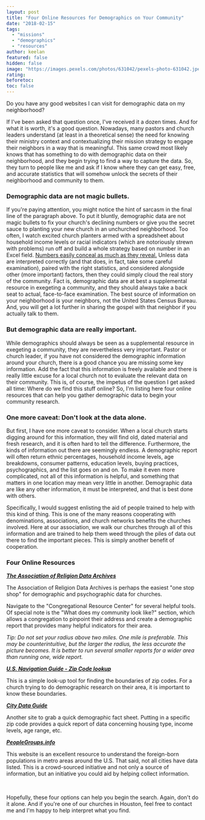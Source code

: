 ```yaml
---
layout: post
title: "Four Online Resources for Demographics on Your Community"
date: "2018-02-15"
tags: 
  - "missions"
  - "demographics"
  - "resources"
author: keelan
featured: false
hidden: false
image: "https://images.pexels.com/photos/631042/pexels-photo-631042.jpeg?auto=compress&cs=tinysrgb&w=1260&h=750&dpr=1"
rating:
beforetoc:
toc: false
---
```


Do you have any good websites I can visit for demographic data on my neighborhood?

If I've been asked that question once, I've received it a dozen times. And for what it is worth, it's a good question. Nowadays, many pastors and church leaders understand (at least in a theoretical sense) the need for knowing their ministry context and contextualizing their mission strategy to engage their neighbors in a way that is meaningful. This same crowd most likely knows that has something to do with demographic data on their neighborhood, and they begin trying to find a way to capture the data. So, they turn to people like me and ask if I know where they can get easy, free, and accurate statistics that will somehow unlock the secrets of their neighborhood and community to them.

### Demographic data are not magic bullets.

If you're paying attention, you might notice the hint of sarcasm in the final line of the paragraph above. To put it bluntly, demographic data are not magic bullets to fix your church's declining numbers or give you the secret sauce to planting your new church in an unchurched neighborhood. Too often, I watch excited church planters armed with a spreadsheet about household income levels or racial indicators (which are notoriously strewn with problems) run off and build a whole strategy based on number in an Excel field. [Numbers easily conceal as much as they reveal.](http://blog.keelancook.com/2017/01/foggy-numbers-that-can-sidetrack-the-mission.html) Unless data are interpreted correctly (and that does, in fact, take some careful examination), paired with the right statistics, and considered alongside other (more important) factors, then they could simply cloud the real story of the community. Fact is, demographic data are at best a supplemental resource in exegeting a community, and they should always take a back seat to actual, face-to-face examination. The best source of information on your neighborhood is your neighbors, not the United States Census Bureau. And, you will get a lot further in sharing the gospel with that neighbor if you actually talk to them.

### But demographic data are really important.

While demographics should always be seen as a supplemental resource in exegeting a community, they are nevertheless very important. Pastor or church leader, if you have not considered the demographic information around your church, there is a good chance you are missing some key information. Add the fact that this information is freely available and there is really little excuse for a local church not to evaluate the relevant data on their community. This is, of course, the impetus of the question I get asked all time: Where do we find this stuff online? So, I'm listing here four online resources that can help you gather demographic data to begin your community research.

### One more caveat: Don't look at the data alone.

But first, I have one more caveat to consider. When a local church starts digging around for this information, they will find old, dated material and fresh research, and it is often hard to tell the difference. Furthermore, the kinds of information out there are seemingly endless. A demographic report will often return ethnic percentages, household income levels, age breakdowns, consumer patterns, education levels, buying practices, psychographics, and the list goes on and on. To make it even more complicated, not all of this information is helpful, and something that matters in one location may mean very little in another. Demographic data are like any other information, it must be interpreted, and that is best done with others.

Specifically, I would suggest enlisting the aid of people trained to help with this kind of thing. This is one of the many reasons cooperating with denominations, associations, and church networks benefits the churches involved. Here at our association, we walk our churches through all of this information and are trained to help them weed through the piles of data out there to find the important pieces. This is simply another benefit of cooperation.

### Four Online Resources

_**[The Association of Religion Data Archives](http://thearda.com)**_

The Association of Religion Data Archives is perhaps the easiest "one stop shop" for demographic and psychographic data for churches.

Navigate to the "Congregational Resource Center" for several helpful tools. Of special note is the "What does my community look like?" section, which allows a congregation to pinpoint their address and create a demographic report that provides many helpful indicators for their area.

_Tip: Do not set your radius above two miles. One mile is preferable. This may be counterintuitive, but the larger the radius, the less accurate the picture becomes. It is better to run several smaller reports for a wider area than running one, wide report._

**_[U.S. Navigation Guide - Zip Code lookup](http://www.usnaviguide.com/)_**

This is a simple look-up tool for finding the boundaries of zip codes. For a church trying to do demographic research on their area, it is important to know these boundaries.

**[_City Data Guide_](http://www.city-data.com/)**

Another site to grab a quick demographic fact sheet. Putting in a specific zip code provides a quick report of data concerning housing type, income levels, age range, etc.

[_**PeopleGroups.info**_](http://peoplegroups.info/)

This website is an excellent resource to understand the foreign-born populations in metro areas around the U.S. That said, not all cities have data listed. This is a crowd-sourced initiative and not only a source of information, but an initiative you could aid by helping collect information. 

 

Hopefully, these four options can help you begin the search. Again, don't do it alone. And if you're one of our churches in Houston, feel free to contact me and I'm happy to help interpret what you find.
